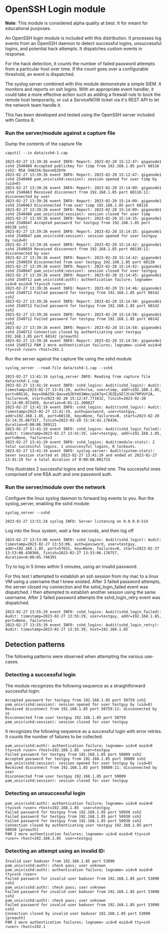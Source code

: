 # OpenSSH Login module

**Note**: This module is considered alpha quality at best. It for meant for educational purposes.

An OpenSSH login module is included with this distribution. It processes log events from an OpenSSH daemon 
to detect successful logins, unsuccessful logins, and potential hack attempts. It dispatches custom events in response.

For the hack detection, it counts the number of failed password attempts from a particular host over time. If the count
goes over a configurable threshold, an event is dispatched.

The syslog server combined with this module demonstrate a simple SIEM. It monitors and reports on ssh logins.
With an appropriate event handler, it could take a more effective action such as adding a firewall rule to bock the
remote host temporarily, or cut a ServiceNOW ticket via it's REST API to let the network team handle it.

This has been developed and tested using the OpenSSH server included with Centos 8.

### Run the server/module against a capture file

Dump the contents of the capture file

    caputil --in data/sshd-1.cap

```
2023-02-27 13:39:26 event INFO: Report: 2023-02-20 15:12:47: giganode1 sshd 2540460 Accepted publickey for timp from 192.168.1.85 port 60116 ssh2: RSA SHA256:QaxveQJbYm
2023-02-27 13:39:26 event INFO: Report: 2023-02-20 15:12:47: giganode1 sshd 2540460 pam_unix(sshd:session): session opened for user timp by (uid=0)
2023-02-27 13:39:26 event INFO: Report: 2023-02-20 15:14:09: giganode1 sshd 2540463 Received disconnect from 192.168.1.85 port 60116:11: disconnected by user
2023-02-27 13:39:26 event INFO: Report: 2023-02-20 15:14:09: giganode1 sshd 2540463 Disconnected from user timp 192.168.1.85 port 60116
2023-02-27 13:39:26 event INFO: Report: 2023-02-20 15:14:09: giganode1 sshd 2540460 pam_unix(sshd:session): session closed for user timp
2023-02-27 13:39:26 event INFO: Report: 2023-02-20 15:14:35: giganode1 sshd 2540647 Accepted password for testguy from 192.168.1.85 port 60138 ssh2
2023-02-27 13:39:26 event INFO: Report: 2023-02-20 15:14:35: giganode1 sshd 2540647 pam_unix(sshd:session): session opened for user testguy by (uid=0)
2023-02-27 13:39:26 event INFO: Report: 2023-02-20 15:14:42: giganode1 sshd 2540659 Received disconnect from 192.168.1.85 port 60138:11: disconnected by user
2023-02-27 13:39:26 event INFO: Report: 2023-02-20 15:14:42: giganode1 sshd 2540659 Disconnected from user testguy 192.168.1.85 port 60138
2023-02-27 13:39:26 event INFO: Report: 2023-02-20 15:14:42: giganode1 sshd 2540647 pam_unix(sshd:session): session closed for user testguy
2023-02-27 13:39:26 event INFO: Report: 2023-02-20 15:14:45: giganode1 sshd 2540712 pam_unix(sshd:auth): authentication failure; logname= uid=0 euid=0 tty=ssh ruser= 
2023-02-27 13:39:26 event INFO: Report: 2023-02-20 15:14:46: giganode1 sshd 2540712 Failed password for testguy from 192.168.1.85 port 60142 ssh2
2023-02-27 13:39:26 event INFO: Report: 2023-02-20 15:14:50: giganode1 sshd 2540712 Failed password for testguy from 192.168.1.85 port 60142 ssh2
2023-02-27 13:39:26 event INFO: Report: 2023-02-20 15:14:56: giganode1 sshd 2540712 Failed password for testguy from 192.168.1.85 port 60142 ssh2
2023-02-27 13:39:26 event INFO: Report: 2023-02-20 15:14:58: giganode1 sshd 2540712 Connection closed by authenticating user testguy 192.168.1.85 port 60142 [preauth]
2023-02-27 13:39:26 event INFO: Report: 2023-02-20 15:14:58: giganode1 sshd 2540712 PAM 2 more authentication failures; logname= uid=0 euid=0 tty=ssh ruser= rhost=192.1
```

Run the server against the capture file using the sshd module

    syslog_server --read-file data/sshd-1.cap --sshd

```
2023-02-27 13:41:19 syslog_server INFO: Reading from capture file data/sshd-1.cap
2023-02-27 13:41:19 event INFO: sshd_logins: Audit(sshd_login): Audit: timestamp=2023-02-27 13:41:19, auth=rsa, user=timp, addr=192.168.1.85, port=60116, key=SHA256:QaxveQJbYmX1Wmx/p2A7q+CJEZEySEl3Cnk79PVUY2A, failures=0, start=2023-02-20 15:12:47.771632, finish=2023-02-20 15:14:09.072459, duration=0:01:21.300827
2023-02-27 13:41:19 event INFO: sshd_logins: Audit(sshd_login): Audit: timestamp=2023-02-27 13:41:19, auth=password, user=testguy, addr=192.168.1.85, port=60138, key=None, failures=0, start=2023-02-20 15:14:35.667317, finish=2023-02-20 15:14:42.176438, duration=0:00:06.509121
2023-02-27 13:41:19 event INFO: sshd_logins: Audit(sshd_login_failed): Audit: timestamp=2023-02-27 13:41:19, user=testguy, addr=192.168.1.85, port=None, failures=3
2023-02-27 13:41:19 event INFO: sshd_logins: Audit(module-stats): 2 total successful logins, 1 unsuccessful logins, 0 lockouts.
2023-02-27 13:41:19 event INFO: syslog-server: Audit(system-stats): Sever session started at 2023-02-27 13:41:19 and ended at 2023-02-27 13:41:19 for a total duration of 0:00:00.001733
```

This illustrates 2 successful logins and one failed one. The successful ones comprised of one RSA auth and one password
auth.

### Run the server/module over the network

Configure the linux syslog daemon to forward log events to you. Run the syslog_server, enabling the sshd module:

    syslog_server --sshd

```
2023-02-27 13:51:24 syslog INFO: Server listening on 0.0.0.0:514
```

Log into the linux system, wait a few seconds, and then log off

```
2023-02-27 13:53:06 event INFO: sshd_logins: Audit(sshd_login): Audit: timestamp=2023-02-27 13:53:06, auth=password, user=testguy, addr=192.168.1.85, port=57631, key=None, failures=0, start=2023-02-27 13:53:00.430366, finish=2023-02-27 13:53:06.176757, duration=0:00:05.746391
```

Try to log in 5 times within 5 minutes, using an invalid password.

For this test I attempted to establish an ssh session from my mac to a linux VM using a username that I knew existed. 
After 3 failed password attempts, the server closed my connection and the sshd_login_failed event was dispatched. 
I then attempted to establish another session using the same username. After 2 failed password attempts the
sshd_login_retry event was dispatched.

```
2023-02-27 13:55:29 event INFO: sshd_logins: Audit(sshd_login_failed): Audit: timestamp=2023-02-27 13:55:29, user=testguy, addr=192.168.1.85, port=None, failures=3
2023-02-27 13:55:39 event INFO: sshd_logins: Audit(sshd_login_retry): Audit: timestamp=2023-02-27 13:55:39, host=192.168.1.85
```


## Detection patterns

The following patterns were observed when attempting the various use-cases.

### Detecting a successful login

The module recognizes the following sequence as a straightforward successful login:

```
Accepted password for testguy from 192.168.1.85 port 50759 ssh2
pam_unix(sshd:session): session opened for user testguy by (uid=0)
Received disconnect from 192.168.1.85 port 50759:11: disconnected by us
Disconnected from user testguy 192.168.1.85 port 50759
pam_unix(sshd:session): session closed for user testguy
```

It recognizes the following sequence as a successful login with error retries. It counts the number of
failures to be collected:

```
pam_unix(sshd:auth): authentication failure; logname= uid=0 euid=0 tty=ssh ruser= rhost=192.168.1.85  user=testguy
Failed password for testguy from 192.168.1.85 port 50809 ssh2
Accepted password for testguy from 192.168.1.85 port 50809 ssh2
pam_unix(sshd:session): session opened for user testguy by (uid=0)
Received disconnect from 192.168.1.85 port 50809:11: disconnected by user
Disconnected from user testguy 192.168.1.85 port 50809
pam_unix(sshd:session): session closed for user testguy
```

### Detecting an unsuccessful login


```
pam_unix(sshd:auth): authentication failure; logname= uid=0 euid=0 tty=ssh ruser= rhost=192.168.1.85  user=testguy
Failed password for testguy from 192.168.1.85 port 50930 ssh2
Failed password for testguy from 192.168.1.85 port 50930 ssh2
Failed password for testguy from 192.168.1.85 port 50930 ssh2
Connection closed by authenticating user testguy 192.168.1.85 port 50930 [preauth]
PAM 2 more authentication failures; logname= uid=0 euid=0 tty=ssh ruser= rhost=192.168.1.85  user=testguy
```

### Detecting an attempt using an invalid ID:

```
Invalid user baduser from 192.168.1.85 port 53090
pam_unix(sshd:auth): check pass; user unknown
pam_unix(sshd:auth): authentication failure; logname= uid=0 euid=0 tty=ssh ruser=
Failed password for invalid user baduser from 192.168.1.85 port 53090 ssh2
pam_unix(sshd:auth): check pass; user unknown
Failed password for invalid user baduser from 192.168.1.85 port 53090 ssh2
pam_unix(sshd:auth): check pass; user unknown
Failed password for invalid user baduser from 192.168.1.85 port 53090 ssh2
Connection closed by invalid user baduser 192.168.1.85 port 53090 [preauth]
PAM 2 more authentication failures; logname= uid=0 euid=0 tty=ssh ruser= rhost=192.1
```


